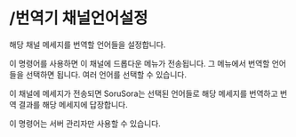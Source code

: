 # /번역기 채널언어설정

해당 채널 메세지를 번역할 언어들을 설정합니다.

이 명령어를 사용하면 이 채널에 드롭다운 메뉴가 전송됩니다. 그 메뉴에서 번역할 언어들을 선택하면 됩니다. 여러 언어를 선택할 수 있습니다.

이 채널에 메세지가 전송되면 SoruSora는 선택된 언어들로 해당 메세지를 번역하고 번역 결과를 해당 메세지에 답장합니다.

이 명령어는 서버 관리자만 사용할 수 있습니다.
